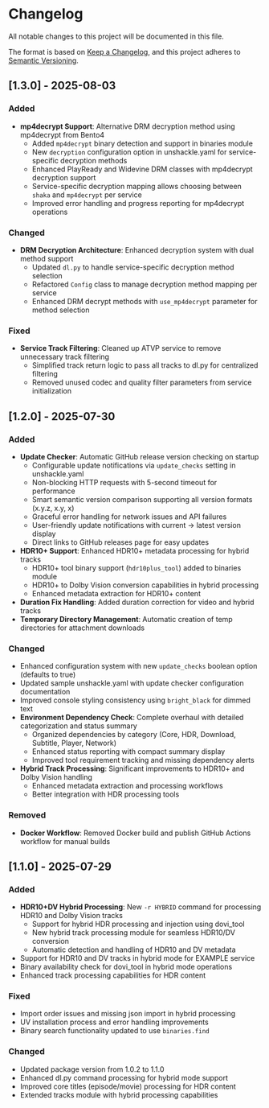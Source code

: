 # Changelog

All notable changes to this project will be documented in this file.

The format is based on [Keep a Changelog](https://keepachangelog.com/en/1.1.0/),
and this project adheres to [Semantic Versioning](https://semver.org/spec/v2.0.0.html).

## [1.3.0] - 2025-08-03

### Added

- **mp4decrypt Support**: Alternative DRM decryption method using mp4decrypt from Bento4
  - Added `mp4decrypt` binary detection and support in binaries module
  - New `decryption` configuration option in unshackle.yaml for service-specific decryption methods
  - Enhanced PlayReady and Widevine DRM classes with mp4decrypt decryption support
  - Service-specific decryption mapping allows choosing between `shaka` and `mp4decrypt` per service
  - Improved error handling and progress reporting for mp4decrypt operations

### Changed

- **DRM Decryption Architecture**: Enhanced decryption system with dual method support
  - Updated `dl.py` to handle service-specific decryption method selection
  - Refactored `Config` class to manage decryption method mapping per service
  - Enhanced DRM decrypt methods with `use_mp4decrypt` parameter for method selection

### Fixed

- **Service Track Filtering**: Cleaned up ATVP service to remove unnecessary track filtering
  - Simplified track return logic to pass all tracks to dl.py for centralized filtering
  - Removed unused codec and quality filter parameters from service initialization

## [1.2.0] - 2025-07-30

### Added

- **Update Checker**: Automatic GitHub release version checking on startup
  - Configurable update notifications via `update_checks` setting in unshackle.yaml
  - Non-blocking HTTP requests with 5-second timeout for performance
  - Smart semantic version comparison supporting all version formats (x.y.z, x.y, x)
  - Graceful error handling for network issues and API failures
  - User-friendly update notifications with current → latest version display
  - Direct links to GitHub releases page for easy updates
- **HDR10+ Support**: Enhanced HDR10+ metadata processing for hybrid tracks
  - HDR10+ tool binary support (`hdr10plus_tool`) added to binaries module
  - HDR10+ to Dolby Vision conversion capabilities in hybrid processing
  - Enhanced metadata extraction for HDR10+ content
- **Duration Fix Handling**: Added duration correction for video and hybrid tracks
- **Temporary Directory Management**: Automatic creation of temp directories for attachment downloads

### Changed

- Enhanced configuration system with new `update_checks` boolean option (defaults to true)
- Updated sample unshackle.yaml with update checker configuration documentation
- Improved console styling consistency using `bright_black` for dimmed text
- **Environment Dependency Check**: Complete overhaul with detailed categorization and status summary
  - Organized dependencies by category (Core, HDR, Download, Subtitle, Player, Network)
  - Enhanced status reporting with compact summary display
  - Improved tool requirement tracking and missing dependency alerts
- **Hybrid Track Processing**: Significant improvements to HDR10+ and Dolby Vision handling
  - Enhanced metadata extraction and processing workflows
  - Better integration with HDR processing tools

### Removed

- **Docker Workflow**: Removed Docker build and publish GitHub Actions workflow for manual builds

## [1.1.0] - 2025-07-29

### Added

- **HDR10+DV Hybrid Processing**: New `-r HYBRID` command for processing HDR10 and Dolby Vision tracks
  - Support for hybrid HDR processing and injection using dovi_tool
  - New hybrid track processing module for seamless HDR10/DV conversion
  - Automatic detection and handling of HDR10 and DV metadata
- Support for HDR10 and DV tracks in hybrid mode for EXAMPLE service
- Binary availability check for dovi_tool in hybrid mode operations
- Enhanced track processing capabilities for HDR content

### Fixed

- Import order issues and missing json import in hybrid processing
- UV installation process and error handling improvements
- Binary search functionality updated to use `binaries.find`

### Changed

- Updated package version from 1.0.2 to 1.1.0
- Enhanced dl.py command processing for hybrid mode support
- Improved core titles (episode/movie) processing for HDR content
- Extended tracks module with hybrid processing capabilities
